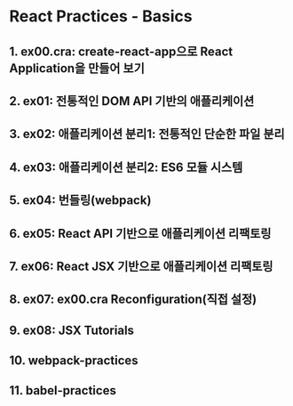# React Practices - Basics
## 1. ex00.cra:   create-react-app으로 React Application을 만들어 보기
## 2.    ex01:   전통적인 DOM API 기반의 애플리케이션
## 3.    ex02:   애플리케이션 분리1: 전통적인 단순한 파일 분리
## 4.    ex03:   애플리케이션 분리2: ES6 모듈 시스템
## 5.    ex04:   번들링(webpack)
## 6.    ex05:   React API 기반으로 애플리케이션 리팩토링   
## 7.    ex06:   React JSX 기반으로 애플리케이션 리팩토링
## 8.    ex07:   ex00.cra Reconfiguration(직접 설정)
## 9.    ex08:   JSX Tutorials
## 10.    webpack-practices
## 11.    babel-practices